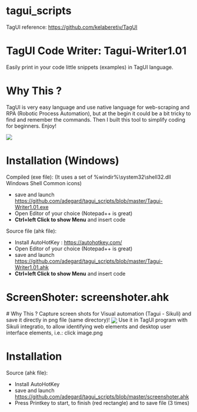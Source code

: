 # tagui_scripts

TagUI reference: https://github.com/kelaberetiv/TagUI 

<h1>TagUI Code Writer:  Tagui-Writer1.01 </h1>
Easily print in your code little snippets (examples) in TagUI language.

# Why This ?
TagUI is very easy language and use native language for web-scraping and RPA (Robotic Process Automation), but at the begin it could be a bit tricky to find and remember the commands. Then I built this tool to simplify coding for beginners. Enjoy!

<img src="https://raw.githubusercontent.com/adegard/tagui_scripts/master/20180529164038.png"  align="center">


# Installation (Windows)

Compiled (exe file):
(It uses a set of %windir%\system32\shell32.dll Windows Shell Common icons)

- save and launch https://github.com/adegard/tagui_scripts/blob/master/Tagui-Writer1.01.exe
- Open Editor of your choice (Notepad++ is great)
- <b>Ctrl+left Click to show Menu</b> and insert code

Source file (ahk file):
- Install AutoHotKey : https://autohotkey.com/
- Open Editor of your choice (Notepad++ is great)
- save and launch https://github.com/adegard/tagui_scripts/blob/master/Tagui-Writer1.01.ahk
- <b>Ctrl+left Click to show Menu</b> and insert code



<h1>ScreenShoter:  screenshoter.ahk </h1>
# Why This ?
Capture screen shots for Visual automation (Tagui - Sikuli)  and save it directly in png file (same directory)!


<img src="https://raw.githubusercontent.com/adegard/tagui_scripts/master/20180529212133.png"  align="center">
Use it in TagUI program with Sikuli integratio, to allow identifying web elements and desktop user interface elements, i.e.:
click image.png


# Installation

Source (ahk file):
- Install AutoHotKey
- save and launch https://github.com/adegard/tagui_scripts/blob/master/screenshoter.ahk
- Press Printkey to start, to finish (red rectangle) and to save file (3 times)
